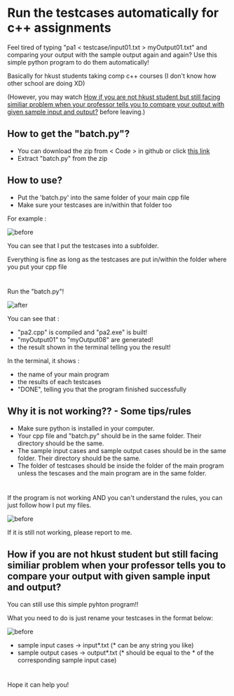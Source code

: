 # Run the testcases automatically for c++ assignments

Feel tired of typing "pa1 < testcase/input01.txt > myOutput01.txt" and comparing your output with the sample output again and again? Use this simple python program to do them automatically!

Basically for hkust students taking comp c++ courses (I don't know how other school are doing XD)

(However, you may watch [How if you are not hkust student but still facing similiar problem when your professor tells you to compare your output with given sample input and output?](https://github.com/hwtam/run-the-testcases-automatically-for-cpp/blob/main/README.md#how-if-you-are-not-hkust-student-but-still-facing-similiar-problem-when-your-professor-tells-you-to-compare-your-output-with-given-sample-input-and-output) before leaving.)

## How to get the "batch.py"?

 - You can download the zip from < Code > in github or click [this link](https://github.com/hwtam/run-the-testcases-automatically-for-cpp/archive/refs/heads/main.zip)
 - Extract "batch.py" from the zip

## How to use?
- Put the 'batch.py' into the same folder of your main cpp file
- Make sure your testcases are in/within that folder too

For example :

![before](pics/before.png)

You can see that I put the testcases into a subfolder.

Everything is fine as long as the testcases are put in/within the folder where you put your cpp file

#

Run the "batch.py"!

![after](pics/after.png)

You can see that :

- "pa2.cpp" is compiled and "pa2.exe" is built!
- "myOutput01" to "myOutput08" are generated!
- the result shown in the terminal telling you the result!

In the terminal, it shows : 
- the name of your main program
- the results of each testcases
- "DONE", telling you that the program finished successfully 

## Why it is not working?? - Some tips/rules

- Make sure python is installed in your computer.
- Your cpp file and "batch.py" should be in the same folder. Their directory should be the same.
- The sample input cases and sample output cases should be in the same folder. Their directory should be the same.
- The folder of testcases should be inside the folder of the main program unless the tescases and the main program are in the same folder.

#

If the program is not working AND you can't understand the rules, you can just follow how I put my files.

![before](pics/before.png)

If it is still not working, please report to me.

## How if you are not hkust student but still facing similiar problem when your professor tells you to compare your output with given sample input and output?

You can still use this simple pyhton program!!

What you need to do is just rename your testcases in the format below:

![before](pics/before.png)

- sample input cases -> input*.txt (* can be any string you like)
- sample output cases -> output*.txt (* should be equal to the * of the corresponding sample input case)

#

Hope it can help you!
